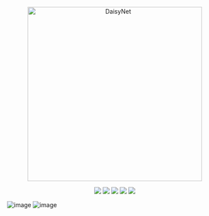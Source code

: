 <p align="center">
<img src="https://github.com/MQZHot/DaisyNet/raw/master/Picture/logo.png" alt="DaisyNet" title="DaisyNet" width="408"/>
</p>

<p align="center">
<a href=""><img src="https://img.shields.io/badge/platform-iOS-yellow.svg"></a>
<a href=""><img src="https://img.shields.io/badge/language-swift-red.svg"></a>
<a href=""><img src="https://img.shields.io/badge/support-swift%204%2B-green.svg"></a>
<a href=""><img src="https://img.shields.io/badge/support-iOS%208%2B-blue.svg"></a>
<a href=""><img src="https://img.shields.io/badge/license-MIT%20License-brightgreen.svg"></a>
</p>

![image](https://github.com/MQZHot/DaisyNet/raw/master/Picture/get.gif) ![image](https://github.com/MQZHot/DaisyNet/raw/master/Picture/download.gif)
